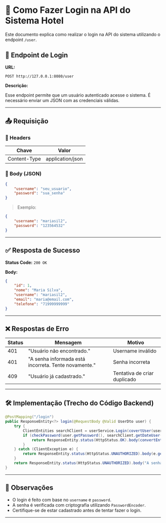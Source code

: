 # 📲 Como Fazer Login na API do Sistema Hotel

Este documento explica como realizar o login na API do sistema utilizando o endpoint `/user`.

## 🔐 Endpoint de Login

**URL:**

```
POST http://127.0.0.1:8080/user
```

**Descrição:**

Esse endpoint permite que um usuário autenticado acesse o sistema. É necessário enviar um JSON com as credenciais válidas.

---

## 📤 Requisição

### 🔸 Headers

| Chave           | Valor             |
|----------------|-------------------|
| Content-Type    | application/json  |

### 🔸 Body (JSON)

```json
{
    "username": "seu_usuario",
    "password": "sua_senha"
}
```

> Exemplo:
```json
{
    "username": "mariasil2",
    "password": "123564532"
}
```

---

## ✅ Resposta de Sucesso

**Status Code:** `200 OK`

**Body:**
```json
{
    "id": 1,
    "nome": "Maria Silva",
    "username": "mariasil2",
    "email": "maria@email.com",
    "telefone": "71999999999"
}
```

---

## ❌ Respostas de Erro

| Status | Mensagem                              | Motivo                        |
|--------|----------------------------------------|-------------------------------|
| 401    | "Usuário não encontrado."              | Username inválido             |
| 401    | "A senha informada está incorreta. Tente novamente." | Senha incorreta         |
| 409    | "Usuário já cadastrado."               | Tentativa de criar duplicado  |

---

## 🛠️ Implementação (Trecho do Código Backend)

```java
@PostMapping("/login")
public ResponseEntity<?> login(@RequestBody @Valid UserDto user) {
    try {
        ClientEntities searchClient = userService.Login(covertUser(user));
        if (checkPassword(user.getPassword(), searchClient.getDateUser().getPassword())) {
            return ResponseEntity.status(HttpStatus.OK).body(convertEntitiesToDto(searchClient));
        }
    } catch (ClientException e) {
        return ResponseEntity.status(HttpStatus.UNAUTHORIZED).body(e.getMessage());
    }
    return ResponseEntity.status(HttpStatus.UNAUTHORIZED).body("A senha informada está incorreta. Tente novamente.");
}
```

---

## 📌 Observações

- O login é feito com base no `username` e `password`.
- A senha é verificada com criptografia utilizando `PasswordEncoder`.
- Certifique-se de estar cadastrado antes de tentar fazer o login.

---

